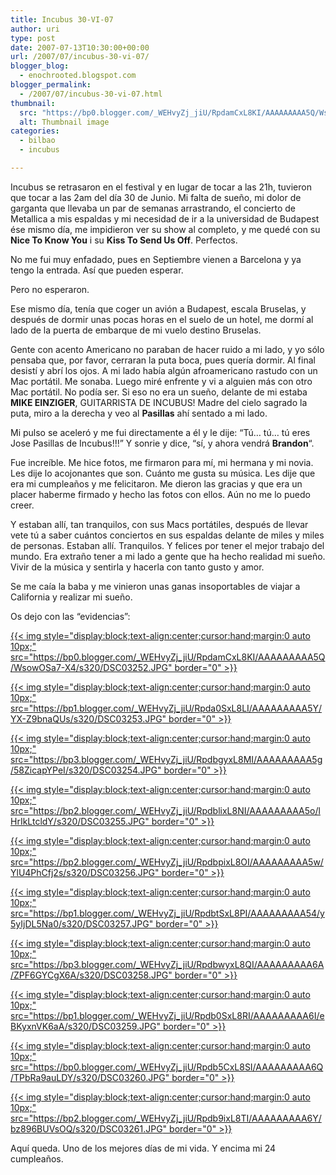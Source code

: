 ```yaml
---
title: Incubus 30-VI-07
author: uri
type: post
date: 2007-07-13T10:30:00+00:00
url: /2007/07/incubus-30-vi-07/
blogger_blog:
  - enochrooted.blogspot.com
blogger_permalink:
  - /2007/07/incubus-30-vi-07.html
thumbnail:
  src: "https://bp0.blogger.com/_WEHvyZj_jiU/RpdamCxL8KI/AAAAAAAAA5Q/WsowOSa7-X4/s320/DSC03252.JPG"
  alt: Thumbnail image
categories:
  - bilbao
  - incubus

---
```

Incubus se retrasaron en el festival y en lugar de tocar a las 21h, tuvieron que tocar a las 2am del día 30 de Junio. Mi falta de sueño, mi dolor de garganta que llevaba un par de semanas arrastrando, el concierto de Metallica a mis espaldas y mi necesidad de ir a la universidad de Budapest ése mismo día, me impidieron ver su show al completo, y me quedé con su <span style="font-weight:bold;">Nice To Know You</span> i su <span style="font-weight:bold;">Kiss To Send Us Off</span>. Perfectos.

No me fui muy enfadado, pues en Septiembre vienen a Barcelona y ya tengo la entrada. Así que pueden esperar.

Pero no esperaron.

Ese mismo día, tenía que coger un avión a Budapest, escala Bruselas, y después de dormir unas pocas horas en el suelo de un hotel, me dormí al lado de la puerta de embarque de mi vuelo destino Bruselas.

Gente con acento Americano no paraban de hacer ruido a mi lado, y yo sólo pensaba que, por favor, cerraran la puta boca, pues quería dormir. Al final desistí y abrí los ojos. A mi lado había algún afroamericano rastudo con un Mac portátil. Me sonaba. Luego miré enfrente y vi a alguien más con otro Mac portátil. No podía ser. Si eso no era un sueño, delante de mi estaba <span style="font-weight:bold;">MIKE EINZIGER</span>, GUITARRISTA DE INCUBUS! Madre del cielo sagrado la puta, miro a la derecha y veo al <span style="font-weight:bold;">Pasillas</span> ahí sentado a mi lado.

Mi pulso se aceleró y me fui directamente a él y le dije: &#8220;Tú&#8230; tú&#8230; tú eres Jose Pasillas de Incubus!!!&#8221; Y sonrie y dice, &#8220;sí, y ahora vendrá <span style="font-weight:bold;">Brandon</span>&#8220;.

Fue increíble. Me hice fotos, me firmaron para mí, mi hermana y mi novia. Les dije lo acojonantes que son. Cuánto me gusta su música. Les dije que era mi cumpleaños y me felicitaron. Me dieron las gracias y que era un placer haberme firmado y hecho las fotos con ellos. Aún no me lo puedo creer.

Y estaban allí, tan tranquilos, con sus Macs portátiles, después de llevar vete tú a saber cuántos conciertos en sus espaldas delante de miles y miles de personas. Estaban allí. Tranquilos. Y felices por tener el mejor trabajo del mundo. Era extraño tener a mi lado a gente que ha hecho realidad mi sueño. Vivir de la música y sentirla y hacerla con tanto gusto y amor.

Se me caía la baba y me vinieron unas ganas insoportables de viajar a California y realizar mi sueño.

Os dejo con las &#8220;evidencias&#8221;:

[{{< img style="display:block;text-align:center;cursor:hand;margin:0 auto 10px;" src="https://bp0.blogger.com/_WEHvyZj_jiU/RpdamCxL8KI/AAAAAAAAA5Q/WsowOSa7-X4/s320/DSC03252.JPG" border="0" >}}][1]

[{{< img style="display:block;text-align:center;cursor:hand;margin:0 auto 10px;" src="https://bp1.blogger.com/_WEHvyZj_jiU/Rpda0SxL8LI/AAAAAAAAA5Y/YX-Z9bnaQUs/s320/DSC03253.JPG" border="0" >}}][2]

[{{< img style="display:block;text-align:center;cursor:hand;margin:0 auto 10px;" src="https://bp3.blogger.com/_WEHvyZj_jiU/RpdbgyxL8MI/AAAAAAAAA5g/58ZicapYPeI/s320/DSC03254.JPG" border="0" >}}][3]

[{{< img style="display:block;text-align:center;cursor:hand;margin:0 auto 10px;" src="https://bp2.blogger.com/_WEHvyZj_jiU/RpdblixL8NI/AAAAAAAAA5o/lHrIkLtcldY/s320/DSC03255.JPG" border="0" >}}][4]

[{{< img style="display:block;text-align:center;cursor:hand;margin:0 auto 10px;" src="https://bp2.blogger.com/_WEHvyZj_jiU/RpdbpixL8OI/AAAAAAAAA5w/YlU4PhCfj2s/s320/DSC03256.JPG" border="0" >}}][5]

[{{< img style="display:block;text-align:center;cursor:hand;margin:0 auto 10px;" src="https://bp1.blogger.com/_WEHvyZj_jiU/RpdbtSxL8PI/AAAAAAAAA54/y5yIjDL5Na0/s320/DSC03257.JPG" border="0" >}}][6]

[{{< img style="display:block;text-align:center;cursor:hand;margin:0 auto 10px;" src="https://bp3.blogger.com/_WEHvyZj_jiU/RpdbwyxL8QI/AAAAAAAAA6A/ZPF6GYCgX6A/s320/DSC03258.JPG" border="0" >}}][7]

[{{< img style="display:block;text-align:center;cursor:hand;margin:0 auto 10px;" src="https://bp1.blogger.com/_WEHvyZj_jiU/Rpdb0SxL8RI/AAAAAAAAA6I/eBKyxnVK6aA/s320/DSC03259.JPG" border="0" >}}][8]

[{{< img style="display:block;text-align:center;cursor:hand;margin:0 auto 10px;" src="https://bp0.blogger.com/_WEHvyZj_jiU/Rpdb5CxL8SI/AAAAAAAAA6Q/TPbRa9auLDY/s320/DSC03260.JPG" border="0" >}}][9]

[{{< img style="display:block;text-align:center;cursor:hand;margin:0 auto 10px;" src="https://bp2.blogger.com/_WEHvyZj_jiU/Rpdb9ixL8TI/AAAAAAAAA6Y/bz896BUVsOQ/s320/DSC03261.JPG" border="0" >}}][10]

Aquí queda. Uno de los mejores días de mi vida. Y encima mi 24 cumpleaños.

 [1]: https://bp0.blogger.com/_WEHvyZj_jiU/RpdamCxL8KI/AAAAAAAAA5Q/WsowOSa7-X4/s1600-h/DSC03252.JPG
 [2]: https://bp1.blogger.com/_WEHvyZj_jiU/Rpda0SxL8LI/AAAAAAAAA5Y/YX-Z9bnaQUs/s1600-h/DSC03253.JPG
 [3]: https://bp3.blogger.com/_WEHvyZj_jiU/RpdbgyxL8MI/AAAAAAAAA5g/58ZicapYPeI/s1600-h/DSC03254.JPG
 [4]: https://bp2.blogger.com/_WEHvyZj_jiU/RpdblixL8NI/AAAAAAAAA5o/lHrIkLtcldY/s1600-h/DSC03255.JPG
 [5]: https://bp2.blogger.com/_WEHvyZj_jiU/RpdbpixL8OI/AAAAAAAAA5w/YlU4PhCfj2s/s1600-h/DSC03256.JPG
 [6]: https://bp1.blogger.com/_WEHvyZj_jiU/RpdbtSxL8PI/AAAAAAAAA54/y5yIjDL5Na0/s1600-h/DSC03257.JPG
 [7]: https://bp3.blogger.com/_WEHvyZj_jiU/RpdbwyxL8QI/AAAAAAAAA6A/ZPF6GYCgX6A/s1600-h/DSC03258.JPG
 [8]: https://bp1.blogger.com/_WEHvyZj_jiU/Rpdb0SxL8RI/AAAAAAAAA6I/eBKyxnVK6aA/s1600-h/DSC03259.JPG
 [9]: https://bp0.blogger.com/_WEHvyZj_jiU/Rpdb5CxL8SI/AAAAAAAAA6Q/TPbRa9auLDY/s1600-h/DSC03260.JPG
 [10]: https://bp2.blogger.com/_WEHvyZj_jiU/Rpdb9ixL8TI/AAAAAAAAA6Y/bz896BUVsOQ/s1600-h/DSC03261.JPG